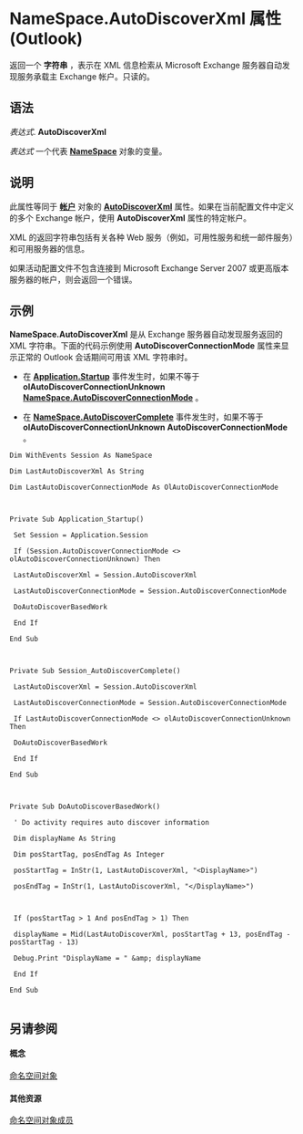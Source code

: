 
# NameSpace.AutoDiscoverXml 属性 (Outlook)

返回一个 **字符串** ，表示在 XML 信息检索从 Microsoft Exchange 服务器自动发现服务承载主 Exchange 帐户。只读的。


## 语法

 _表达式_. **AutoDiscoverXml**

 _表达式_ 一个代表 **[NameSpace](f0dcaa19-07f5-5d42-a3bf-2e42b7885644.md)** 对象的变量。


## 说明

此属性等同于 **[帐户](f624438c-4e45-2822-18b6-bfe8074a33c0.md)** 对象的 **[AutoDiscoverXml](201c5aba-5cff-0934-a750-b4ac0cb30860.md)** 属性。如果在当前配置文件中定义的多个 Exchange 帐户，使用 **AutoDiscoverXml** 属性的特定帐户。

XML 的返回字符串包括有关各种 Web 服务（例如，可用性服务和统一邮件服务）和可用服务器的信息。

如果活动配置文件不包含连接到 Microsoft Exchange Server 2007 或更高版本服务器的帐户，则会返回一个错误。


## 示例

 **NameSpace.AutoDiscoverXml** 是从 Exchange 服务器自动发现服务返回的 XML 字符串。下面的代码示例使用 **AutoDiscoverConnectionMode** 属性来显示正常的 Outlook 会话期间可用该 XML 字符串时。


- 在 **[Application.Startup](d4724d96-2572-b1e3-e202-0bfffb5cf7d5.md)** 事件发生时，如果不等于 **olAutoDiscoverConnectionUnknown** **[NameSpace.AutoDiscoverConnectionMode](a73a71ca-0f40-3c7e-bb89-9d6a45775c6f.md)** 。
    
- 在 **[NameSpace.AutoDiscoverComplete](b7cac212-4d38-660e-0caf-48f97035f14a.md)** 事件发生时，如果不等于 **olAutoDiscoverConnectionUnknown** **AutoDiscoverConnectionMode** 。
    





```
Dim WithEvents Session As NameSpace 
 
Dim LastAutoDiscoverXml As String 
 
Dim LastAutoDiscoverConnectionMode As OlAutoDiscoverConnectionMode 
 
 
 
Private Sub Application_Startup() 
 
 Set Session = Application.Session 
 
 If (Session.AutoDiscoverConnectionMode <> olAutoDiscoverConnectionUnknown) Then 
 
 LastAutoDiscoverXml = Session.AutoDiscoverXml 
 
 LastAutoDiscoverConnectionMode = Session.AutoDiscoverConnectionMode 
 
 DoAutoDiscoverBasedWork 
 
 End If 
 
End Sub 
 
 
 
Private Sub Session_AutoDiscoverComplete() 
 
 LastAutoDiscoverXml = Session.AutoDiscoverXml 
 
 LastAutoDiscoverConnectionMode = Session.AutoDiscoverConnectionMode 
 
 If LastAutoDiscoverConnectionMode <> olAutoDiscoverConnectionUnknown Then 
 
 DoAutoDiscoverBasedWork 
 
 End If 
 
End Sub 
 
 
 
Private Sub DoAutoDiscoverBasedWork() 
 
 ' Do activity requires auto discover information 
 
 Dim displayName As String 
 
 Dim posStartTag, posEndTag As Integer 
 
 posStartTag = InStr(1, LastAutoDiscoverXml, "<DisplayName>") 
 
 posEndTag = InStr(1, LastAutoDiscoverXml, "</DisplayName>") 
 
 
 
 If (posStartTag > 1 And posEndTag > 1) Then 
 
 displayName = Mid(LastAutoDiscoverXml, posStartTag + 13, posEndTag - posStartTag - 13) 
 
 Debug.Print "DisplayName = " &amp; displayName 
 
 End If 
 
End Sub 
 

```


## 另请参阅


#### 概念


[命名空间对象](f0dcaa19-07f5-5d42-a3bf-2e42b7885644.md)
#### 其他资源


[命名空间对象成员](d7a978a3-a2c8-6195-c5f8-af8773500456.md)